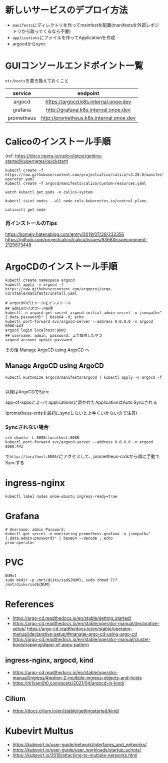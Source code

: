 # 新しいサービスのデプロイ方法
- `manifests`にディレクトリを作ってmainfestを配置(manifestsを外部レポジトリから取ってくるなら不要)
- `applications`にファイルを作ってApplicationを作成
- argocdからsync

# GUIコンソールエンドポイント一覧
`etc/hosts`を書き換えておくこと

| service    | endpoint                               |
|:----------:|:--------------------------------------:|
| argocd     | https://argocd.k8s.internal.onoe.dev    |
| grafana    | http://grafana.k8s.internal.onoe.dev    |
| prometheus | http://prometheus.k8s.internal.onoe.dev |

# Calicoのインストール手順
(ref: https://docs.tigera.io/calico/latest/getting-started/kubernetes/quickstart)
```
kubectl create -f https://raw.githubusercontent.com/projectcalico/calico/v3.28.0/manifests/tigera-operator.yaml
kubectl create -f argocd/manifests/calico/custom-resources.yaml

watch kubectl get pods -n calico-system

kubectl taint nodes --all node-role.kubernetes.io/control-plane-

calicoctl get node
```
### 再インストールのTips
https://komeiy.hatenablog.com/entry/2019/07/28/232356
https://github.com/projectcalico/calico/issues/8368#issuecomment-2120873448

# ArgoCDのインストール手順
```
kubectl create namespace argocd
kubectl apply -n argocd -f https://raw.githubusercontent.com/argoproj/argo-cd/stable/manifests/install.yaml

# argocdのcliツールをインストール
## adminのパスワード取得
kubectl -n argocd get secret argocd-initial-admin-secret -o jsonpath="{.data.password}" | base64 -d; echo
kubectl port-forward svc/argocd-server --address 0.0.0.0 -n argocd 8080:443
argocd login localhost:8080
## username: admin, password: 上で取得したやつ
argocd account update-password
```

その後 Manage ArgoCD using ArgoCD へ

## Manage ArgoCD using ArgoCD
```
kubectl kustomize argocd/manifests/argocd | kubectl apply -n argocd -f -
```
以降はArgoCDでSync

app-of-appsによってapplicationsに置かれたApplicationはAuto Syncされる

(prometheus-crdsを最初にsyncしないと上手くいかないので注意)

### Syncされない場合
```
ssh ubuntu -L 8080:localhost:8080
kubectl port-forward svc/argocd-server --address 0.0.0.0 -n argocd 8080:443
```
で`http://localhost:8080/`にアクセスして、prometheus-crdsから順に手動でSyncする

# ingress-nginx
```
kubectl label nodes onoe-ubuntu ingress-ready=true
```
# Grafana
```
# Username: admin Password:
kubectl get secret -n monitoring prometheus-grafana -o jsonpath="{.data.admin-password}" | base64 --decode ; echo
prom-operator
```

# PVC
```
NUM=1
sudo mkdir -p /mnt/disks/ssd${NUM}; sudo chmod 777 /mnt/disks/ssd${NUM}
```

# References
- https://argo-cd.readthedocs.io/en/stable/getting_started/
- https://argo-cd.readthedocs.io/en/stable/operator-manual/declarative-setup/
https://argo-cd.readthedocs.io/en/stable/operator-manual/declarative-setup/#manage-argo-cd-using-argo-cd
- https://argo-cd.readthedocs.io/en/stable/operator-manual/cluster-bootstrapping/#app-of-apps-pattern

## ingress-nginx, argocd, kind
- https://argo-cd.readthedocs.io/en/stable/operator-manual/ingress/#option-2-multiple-ingress-objects-and-hosts 
- https://m1yam0t0.com/posts/2021/04/argocd-in-kind/

## Cilium
- https://docs.cilium.io/en/stable/gettingstarted/kind/

# Kubevirt Multus
- https://kubevirt.io/user-guide/network/interfaces_and_networks/
- https://kubevirt.io/user-guide/user_workloads/startup_scripts/
- https://kubevirt.io/2018/attaching-to-multiple-networks.html
